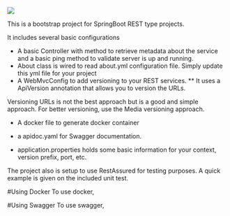 <a href="https://travis-ci.org/mscaldas2012/SpringRestBootstrap.svg?branch=master"><img src="https://travis-ci.org/mscaldas2012/SpringRestBootstrap.svg?branch=master"/></a>


This is a bootstrap project for SpringBoot REST type projects.

It includes several basic configurations
* A basic Controller with method to retrieve metadata about the service and a basic ping method to validate server is up and running.
* About class is wired to read about.yml configuration file. Simply update this yml file for your project
* A WebMvcConfig to add versioning to your REST services.
** It uses a ApiVersion annotation that allows you to version the URLs.

Versioning URLs is not the best approach but is a good and simple approach.
 For better versioning, use the Media versioning approach.
 
* A docker file to generate docker container
* a apidoc.yaml for Swagger documentation.


* application.properties holds some basic information for your context, version prefix, port, etc.


The project also is setup to use RestAssured for testing purposes. A quick example is given on the included unit test.

#Using Docker
To use docker,

#Using Swagger
To use swagger,
